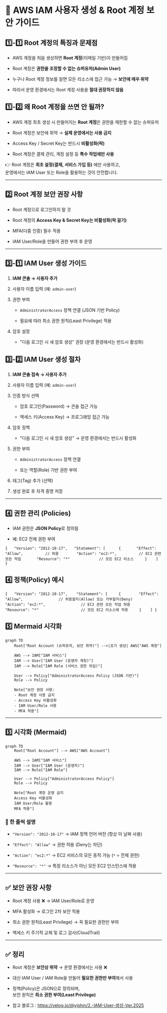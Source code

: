 # 🔐 AWS IAM 사용자 생성 & Root 계정 보안 가이드

## 1️⃣-1️⃣ Root 계정의 특징과 문제점

- AWS 계정을 처음 생성하면 **Root 계정**(이메일 기반)이 만들어짐
    
- Root 계정은 **권한을 조정할 수 없는 슈퍼유저(Admin User)**
    
- 누구나 Root 계정 정보를 알면 모든 리소스에 접근 가능 → **보안에 매우 취약**
    
- 따라서 운영 환경에서는 Root 계정 사용을 **절대 권장하지 않음**

## 1️⃣-2️⃣ 왜 Root 계정을 쓰면 안 될까?

- AWS 계정 최초 생성 시 만들어지는 **Root 계정**은 권한을 제한할 수 없는 슈퍼유저
    
- Root 계정은 보안에 취약 → **실제 운영에서는 사용 금지**
    
- Access Key / Secret Key는 반드시 **비활성화(락)**
    
- Root 계정은 결제 관리, 계정 설정 등 **특수 작업에만 사용**
    

👉 Root 계정은 **최초 설정(결제, 서비스 가입 등)** 에만 사용하고,  
운영에서는 IAM User 또는 Role을 활용하는 것이 안전합니다.

---

## 2️⃣ Root 계정 보안 권장 사항

- Root 계정으로 로그인하지 말 것
    
- Root 계정의 **Access Key & Secret Key는 비활성화(락 걸기)**
    
- MFA(다중 인증) 필수 적용
    
- IAM User/Role을 만들어 권한 부여 후 운영
    

---

## 3️⃣-1️⃣ IAM User 생성 가이드

1. **IAM 콘솔 → 사용자 추가**
    
2. 사용자 이름 입력 (예: `admin-user`)
    
3. 권한 부여
    
    - `AdministratorAccess` 정책 연결 (JSON 기반 Policy)
        
    - 필요에 따라 최소 권한 원칙(Least Privilege) 적용
        
4. 암호 설정
    
    - "다음 로그인 시 새 암호 생성" 권장 (운영 환경에서는 반드시 활성화)
        

## 3️⃣-2️⃣ IAM User 생성 절차

1. **IAM 콘솔 접속 → 사용자 추가**
    
2. 사용자 이름 입력 (예: `admin-user`)
    
3. 인증 방식 선택
    
    - 암호 로그인(Password) → 콘솔 접근 가능
        
    - 액세스 키(Access Key) → 프로그래밍 접근 가능
        
4. 암호 정책
    
    - "다음 로그인 시 새 암호 생성" → 운영 환경에서는 반드시 활성화
        
5. 권한 부여
    
    - `AdministratorAccess` 정책 연결
        
    - 또는 역할(Role) 기반 권한 부여
        
6. 태그(Tag) 추가 (선택)
    
7. 생성 완료 후 자격 증명 저장


---


## 4️⃣ 권한 관리 (Policies)

- IAM 권한은 **JSON Policy**로 정의됨
    
- 예: EC2 전체 권한 부여
    

`{   "Version": "2012-10-17",   "Statement": [     
{       "Effect": "Allow",          // 허용       
        "Action": "ec2:*",          // EC2 관련 모든 작업      
        "Resource": "*"             // 모든 EC2 리소스     }   
] }`


## 4️⃣ 정책(Policy) 예시

`{   "Version": "2012-10-17",   
     "Statement": [     {       
     "Effect": "Allow",                // 허용할지(Allow) 또는 거부할지(Deny)       
     "Action": "ec2:*",                // EC2 관련 모든 작업 허용       
     "Resource": "*"                   // 모든 EC2 리소스에 적용     }   
] }`



## 5️⃣ Mermaid 시각화

```mermaid
graph TD
    Root["Root Account (슈퍼유저, 보안 취약)"] -->|초기 생성| AWS["AWS 계정"]

    AWS --> IAM["IAM 서비스"]
    IAM --> User["IAM User (운영자 계정)"]
    IAM --> Role["IAM Role (서비스 권한 위임)"]

    User --> Policy["AdministratorAccess Policy (JSON 기반)"]
    Role --> Policy

    Note["보안 권장 사항:
    - Root 계정 사용 금지
    - Access Key 비활성화
    - IAM User/Role 사용
    - MFA 적용"]

```


---

## 5️⃣ 시각화 (Mermaid)

```mermaid
graph TD
    Root["Root Account"] --> AWS["AWS Account"]

    AWS --> IAM["IAM 서비스"]
    IAM --> User["IAM User (운영자)"]
    IAM --> Role["IAM Role"]

    User --> Policy["AdministratorAccess Policy"]
    Role --> Policy

    Note["Root 계정 운영 금지
    Access Key 비활성화
    IAM User/Role 활용
    MFA 적용"]
```



### 📝 한 줄씩 설명

- `"Version": "2012-10-17"` → IAM 정책 언어 버전 (항상 이 날짜 사용)
    
- `"Effect": "Allow"` → 권한 허용 (Deny는 차단)
    
- `"Action": "ec2:*"` → EC2 서비스의 모든 동작 가능 (`*` = 전체 권한)
    
- `"Resource": "*"` → 특정 리소스가 아닌 모든 EC2 인스턴스에 적용
    

---


## ✅ 보안 권장 사항

- Root 계정 사용 ❌ → IAM User/Role로 운영
    
- MFA 활성화 → 로그인 2차 보안 적용
    
- 최소 권한 원칙(Least Privilege) → 꼭 필요한 권한만 부여
    
- 액세스 키 주기적 교체 및 로그 감사(CloudTrail)

---

## ✅ 정리

- Root 계정은 **보안상 취약** → 운영 환경에서는 사용 ❌
    
- 대신 IAM User / IAM Role을 만들어 **필요한 권한만 부여**해서 사용
    
- 정책(Policy)은 JSON으로 정의되며,  
    보안 원칙은 **최소 권한 부여(Least Privilege)**

* 참고 블로그 : https://velog.io/@yjshin/2.-IAM-User-생성-Ver.2025
